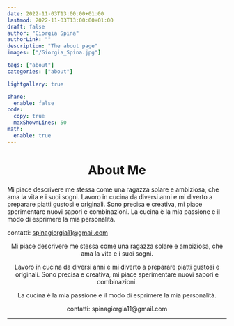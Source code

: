 ```yaml
---
date: 2022-11-03T13:00:00+01:00
lastmod: 2022-11-03T13:00:00+01:00
draft: false
author: "Giorgia Spina"
authorLink: ""
description: "The about page"
images: ["/Giorgia_Spina.jpg"]

tags: ["about"]
categories: ["about"]

lightgallery: true

share:
  enable: false
code:
  copy: true
  maxShownLines: 50
math:
  enable: true
---
```


<h1 style="text-align: center;">About Me</h1>



Mi piace descrivere me stessa come una ragazza solare e ambiziosa, che ama la vita e i suoi sogni. Lavoro in cucina da diversi anni e mi diverto a preparare piatti gustosi e originali. Sono precisa e creativa, mi piace sperimentare nuovi sapori e combinazioni. La cucina è la mia passione e il modo di esprimere la mia personalità.

contatti: spinagiorgia11@gmail.com



<p align="center">Mi piace descrivere me stessa come una ragazza solare e ambiziosa, che ama la vita e i suoi sogni. </p>

<p align="center">Lavoro in cucina da diversi anni e mi diverto a preparare piatti gustosi e originali. Sono precisa e creativa, mi piace sperimentare nuovi sapori e combinazioni. </p>

<p align="center">La cucina è la mia passione e il modo di esprimere la mia personalità. </p>

<p align="center">contatti: spinagiorgia11@gmail.com</p>

---
